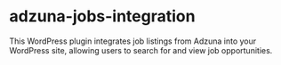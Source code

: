 # adzuna-jobs-integration
This WordPress plugin integrates job listings from Adzuna into your WordPress site, allowing users to search for and view job opportunities.
